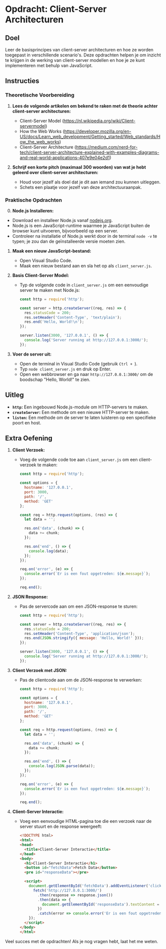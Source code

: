 # Opdracht: Client-Server Architecturen

## Doel
Leer de basisprincipes van client-server architecturen en hoe ze worden toegepast in verschillende scenario's. Deze opdrachten helpen je om inzicht te krijgen in de werking van client-server modellen en hoe je ze kunt implementeren met behulp van JavaScript.

## Instructies

### Theoretische Voorbereiding
1. **Lees de volgende artikelen om bekend te raken met de theorie achter client-server architecturen:**
   - Client-Server Model (https://nl.wikipedia.org/wiki/Client-servermodel)
   - How the Web Works (https://developer.mozilla.org/en-US/docs/Learn_web_development/Getting_started/Web_standards/How_the_web_works)
   - Client-Server Architecture (https://medium.com/nerd-for-tech/client-server-architecture-explained-with-examples-diagrams-and-real-world-applications-407e9e04e2d1)

2. **Schrijf een korte pitch (maximaal 300 woorden) van wat je hebt geleerd over client-server architecturen:**
    - Houd voor jezelf als doel dat je dit aan iemand zou kunnen uitleggen. 
    - Schets  een plaatje voor jezelf van deze architectuuraanpak.

### Praktische Opdrachten

0. **Node.js Installeren:**
  - Download en installeer Node.js vanaf [nodejs.org](https://nodejs.org/).
  - Node.js is een JavaScript-runtime waarmee je JavaScript buiten de browser kunt uitvoeren, bijvoorbeeld op een server.
  - Controleer na installatie of Node.js werkt door in de terminal `node -v` te typen; je zou dan de geïnstalleerde versie moeten zien.
1. **Maak een nieuw JavaScript-bestand:**
   - Open Visual Studio Code.
   - Maak een nieuw bestand aan en sla het op als `client_server.js`.

2. **Basis Client-Server Model:**
   - Typ de volgende code in `client_server.js` om een eenvoudige server te maken met Node.js:
     ```javascript
     const http = require('http');

     const server = http.createServer((req, res) => {
       res.statusCode = 200;
       res.setHeader('Content-Type', 'text/plain');
       res.end('Hello, World!\n');
     });

     server.listen(3000, '127.0.0.1', () => {
       console.log('Server running at http://127.0.0.1:3000/');
     });
     ```

3. **Voer de server uit:**
   - Open de terminal in Visual Studio Code (gebruik `Ctrl + `).
   - Typ `node client_server.js` en druk op Enter.
   - Open een webbrowser en ga naar `http://127.0.0.1:3000/` om de boodschap "Hello, World!" te zien.

## Uitleg
- **`http`:** Een ingebouwd Node.js-module om HTTP-servers te maken.
- **`createServer`:** Een methode om een nieuwe HTTP-server te maken.
- **`listen`:** Een methode om de server te laten luisteren op een specifieke poort en host.

## Extra Oefening
1. **Client Verzoek:**
   - Voeg de volgende code toe aan `client_server.js` om een client-verzoek te maken:
     ```javascript
     const http = require('http');

     const options = {
       hostname: '127.0.0.1',
       port: 3000,
       path: '/',
       method: 'GET'
     };

     const req = http.request(options, (res) => {
       let data = '';

       res.on('data', (chunk) => {
         data += chunk;
       });

       res.on('end', () => {
         console.log(data);
       });
     });

     req.on('error', (e) => {
       console.error(`Er is een fout opgetreden: ${e.message}`);
     });

     req.end();
     ```

2. **JSON Response:**
   - Pas de servercode aan om een JSON-response te sturen:
     ```javascript
     const http = require('http');

     const server = http.createServer((req, res) => {
       res.statusCode = 200;
       res.setHeader('Content-Type', 'application/json');
       res.end(JSON.stringify({ message: 'Hello, World!' }));
     });

     server.listen(3000, '127.0.0.1', () => {
       console.log('Server running at http://127.0.0.1:3000/');
     });
     ```

3. **Client Verzoek met JSON:**
   - Pas de clientcode aan om de JSON-response te verwerken:
     ```javascript
     const http = require('http');

     const options = {
       hostname: '127.0.0.1',
       port: 3000,
       path: '/',
       method: 'GET'
     };

     const req = http.request(options, (res) => {
       let data = '';

       res.on('data', (chunk) => {
         data += chunk;
       });

       res.on('end', () => {
         console.log(JSON.parse(data));
       });
     });

     req.on('error', (e) => {
       console.error(`Er is een fout opgetreden: ${e.message}`);
     });

     req.end();
     ```

4. **Client-Server Interactie:**
   - Voeg een eenvoudige HTML-pagina toe die een verzoek naar de server stuurt en de response weergeeft:
     ```html
     <!DOCTYPE html>
     <html>
     <head>
       <title>Client-Server Interactie</title>
     </head>
     <body>
       <h1>Client-Server Interactie</h1>
       <button id="fetchData">Fetch Data</button>
       <pre id="responseData"></pre>

       <script>
         document.getElementById('fetchData').addEventListener('click', () => {
           fetch('http://127.0.0.1:3000/')
             .then(response => response.json())
             .then(data => {
               document.getElementById('responseData').textContent = JSON.stringify(data, null, 2);
             })
             .catch(error => console.error('Er is een fout opgetreden:', error));
         });
       </script>
     </body>
     </html>
     ```

Veel succes met de opdrachten! Als je nog vragen hebt, laat het me weten.